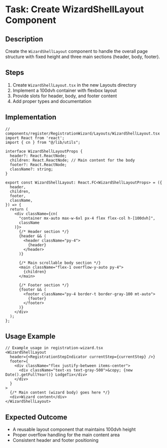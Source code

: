 # Task: Create WizardShellLayout Component

## Description
Create the `WizardShellLayout` component to handle the overall page structure with fixed height and three main sections (header, body, footer).

## Steps
1. Create `WizardShellLayout.tsx` in the new Layouts directory
2. Implement a 100dvh container with flexbox layout
3. Provide slots for header, body, and footer content
4. Add proper types and documentation

## Implementation

```tsx
// components/register/RegistrationWizard/Layouts/WizardShellLayout.tsx
import React from 'react';
import { cn } from "@/lib/utils";

interface WizardShellLayoutProps {
  header?: React.ReactNode;
  children: React.ReactNode; // Main content for the body
  footer?: React.ReactNode;
  className?: string;
}

export const WizardShellLayout: React.FC<WizardShellLayoutProps> = ({
  header,
  children,
  footer,
  className,
}) => {
  return (
    <div className={cn(
      "container mx-auto max-w-6xl px-4 flex flex-col h-[100dvh]",
      className
    )}>
      {/* Header section */}
      {header && (
        <header className="py-4">
          {header}
        </header>
      )}

      {/* Main scrollable body section */}
      <main className="flex-1 overflow-y-auto py-4">
        {children}
      </main>
      
      {/* Footer section */}
      {footer && (
        <footer className="py-4 border-t border-gray-100 mt-auto">
          {footer}
        </footer>
      )}
    </div>
  );
};
```

## Usage Example

```tsx
// Example usage in registration-wizard.tsx
<WizardShellLayout
  header={<RegistrationStepIndicator currentStep={currentStep} />}
  footer={
    <div className="flex justify-between items-center">
      <div className="text-xs text-gray-500">&copy; {new Date().getFullYear()} LodgeTix</div>
    </div>
  }
>
  {/* Main content (wizard body) goes here */}
  <div>Wizard content</div>
</WizardShellLayout>
```

## Expected Outcome
- A reusable layout component that maintains 100dvh height
- Proper overflow handling for the main content area
- Consistent header and footer positioning 